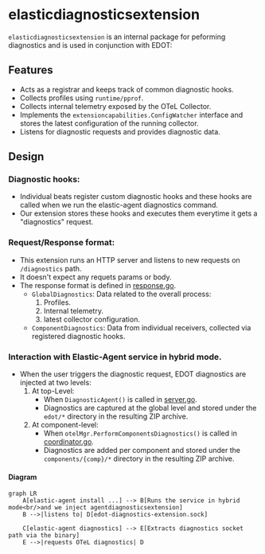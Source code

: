 # elasticdiagnosticsextension

`elasticdiagnosticsextension` is an internal package for peforming diagnostics and is used in conjunction with EDOT:

## Features

- Acts as a registrar and keeps track of common diagnostic hooks.
- Collects profiles using `runtime/pprof`.
- Collects internal telemetry exposed by the OTeL Collector.
- Implements the `extensioncapabilities.ConfigWatcher` interface and stores the latest configuration of the running collector.
- Listens for diagnostic requests and provides diagnostic data. 

## Design

### Diagnostic hooks:
- Individual beats register custom diagnostic hooks and these hooks are called when we run the elastic-agent diagnostics command.
- Our extension stores these hooks and executes them everytime it gets a "diagnostics" request.

### Request/Response format:
- This extension runs an HTTP server and listens to new requests on `/diagnostics` path.
- It doesn't expect any requets params or body.
- The response format is defined in [response.go](./response.go). 
    - `GlobalDiagnostics`: Data related to the overall process:
        1. Profiles.
        2. Internal telemetry.
        3. latest collector configuration.
    - `ComponentDiagnostics`: Data from individual receivers, collected via registered diagnostic hooks.

### Interaction with Elastic-Agent service in hybrid mode.

- When the user triggers the diagnostic request, EDOT diagnostics are injected at two levels:
    1. At top-Level:
        - When `DiagnosticAgent()` is called in [server.go](https://github.com/elastic/elastic-agent/blob/710c49f45433e2f136a6e41cae980c1aa37dabdd/pkg/control/v2/server/server.go#L197).
        - Diagnostics are captured at the global level and stored under the `edot/*` directory in the resulting ZIP archive.
    2. At component-level:
        - When `otelMgr.PerformComponentsDiagnostics()` is called in [coordinator.go](https://github.com/elastic/elastic-agent/blob/710c49f45433e2f136a6e41cae980c1aa37dabdd/internal/pkg/agent/application/coordinator/coordinator.go#L863).
        - Diagnostics are added per component and stored under the `components/{comp}/*` directory in the resulting ZIP archive.

#### Diagram

```mermaid
graph LR
    A[elastic-agent install ...] --> B[Runs the service in hybrid mode<br/>and we inject agentdiagnosticsextension]
    B -->|listens to| D[edot-diagnostics-extension.sock]
    
    C[elastic-agent diagnostics] --> E[Extracts diagnostics socket path via the binary]
    E -->|requests OTeL diagnostics| D
```